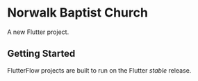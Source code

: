 # Norwalk Baptist Church

A new Flutter project.

## Getting Started

FlutterFlow projects are built to run on the Flutter _stable_ release.
